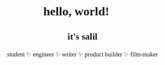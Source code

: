 <link href="https://fonts.googleapis.com/css2?family=Comfortaa:wght@300;700&display=swap" rel="stylesheet">

# <p align="center" style="font-family: 'Comfortaa', cursive;">hello, world! 🙋 </p>

## <p align="center" style="font-family: 'Comfortaa', cursive;">it's salil</p>

<p align="center" style="font-family: 'Comfortaa', cursive;">student ✨ engineer ✨ writer ✨ product builder ✨ film-maker</p>

<!--
**salilsh/salilsh** is a ✨ _special_ ✨ repository because its `README.md` (this file) appears on your GitHub profile.

Here are some ideas to get you started:

- 🔭 I’m currently working on ...
- 🌱 I’m currently learning ...
- 👯 I’m looking to collaborate on ...
- 🤔 I’m looking for help with ...
- 💬 Ask me about ...
- 📫 How to reach me: ...
- 😄 Pronouns: ...
- ⚡ Fun fact: ...
-->
